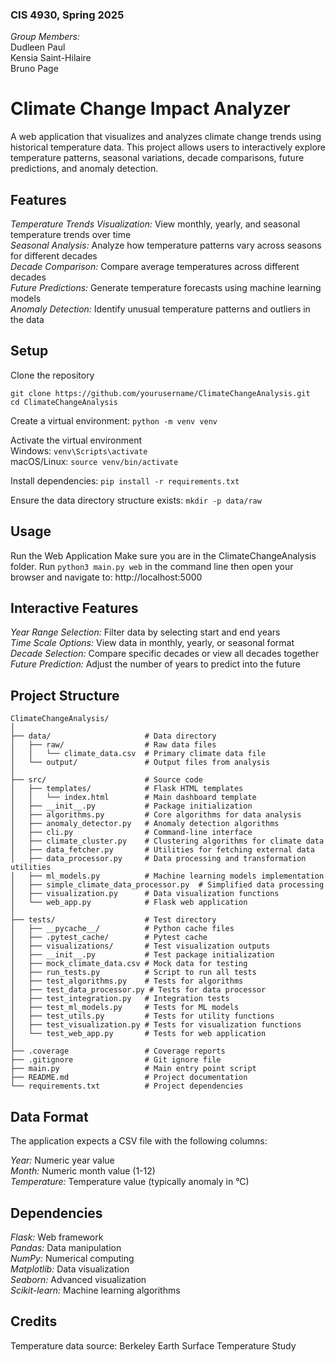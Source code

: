 ### CIS 4930, Spring 2025
*Group Members:*\
Dudleen Paul\
Kensia Saint-Hilaire\
Bruno Page

# Climate Change Impact Analyzer
A web application that visualizes and analyzes climate change trends using historical temperature data. This project allows users to interactively explore temperature patterns, seasonal variations, decade comparisons, future predictions, and anomaly detection.

## Features
*Temperature Trends Visualization:* View monthly, yearly, and seasonal temperature trends over time\
*Seasonal Analysis:* Analyze how temperature patterns vary across seasons for different decades\
*Decade Comparison:* Compare average temperatures across different decades\
*Future Predictions:* Generate temperature forecasts using machine learning models\
*Anomaly Detection:* Identify unusual temperature patterns and outliers in the data

## Setup

Clone the repository
```
git clone https://github.com/yourusername/ClimateChangeAnalysis.git
cd ClimateChangeAnalysis
```

Create a virtual environment:
```python -m venv venv```

Activate the virtual environment\
Windows: ```venv\Scripts\activate```\
macOS/Linux: ```source venv/bin/activate```

Install dependencies:
```pip install -r requirements.txt```

Ensure the data directory structure exists:
```mkdir -p data/raw```

## Usage
Run the Web Application
Make sure you are in the ClimateChangeAnalysis folder.
Run ```python3 main.py web``` in the command line
then open your browser and navigate to: http://localhost:5000


## Interactive Features
*Year Range Selection:* Filter data by selecting start and end years\
*Time Scale Options:* View data in monthly, yearly, or seasonal format\
*Decade Selection:* Compare specific decades or view all decades together\
*Future Prediction:* Adjust the number of years to predict into the future


## Project Structure
```
ClimateChangeAnalysis/
│
├── data/                     # Data directory
│   ├── raw/                  # Raw data files
│   │   └── climate_data.csv  # Primary climate data file
│   └── output/               # Output files from analysis
│
├── src/                      # Source code
│   ├── templates/            # Flask HTML templates
│   │   └── index.html        # Main dashboard template
│   ├── __init__.py           # Package initialization
│   ├── algorithms.py         # Core algorithms for data analysis
│   ├── anomaly_detector.py   # Anomaly detection algorithms
│   ├── cli.py                # Command-line interface
│   ├── climate_cluster.py    # Clustering algorithms for climate data
│   ├── data_fetcher.py       # Utilities for fetching external data
│   ├── data_processor.py     # Data processing and transformation utilities
│   ├── ml_models.py          # Machine learning models implementation
│   ├── simple_climate_data_processor.py  # Simplified data processing
│   ├── visualization.py      # Data visualization functions
│   └── web_app.py            # Flask web application
│
├── tests/                    # Test directory
│   ├── __pycache__/          # Python cache files
│   ├── .pytest_cache/        # Pytest cache
│   ├── visualizations/       # Test visualization outputs
│   ├── __init__.py           # Test package initialization
│   ├── mock_climate_data.csv # Mock data for testing
│   ├── run_tests.py          # Script to run all tests
│   ├── test_algorithms.py    # Tests for algorithms
│   ├── test_data_processor.py # Tests for data processor
│   ├── test_integration.py   # Integration tests
│   ├── test_ml_models.py     # Tests for ML models
│   ├── test_utils.py         # Tests for utility functions
│   ├── test_visualization.py # Tests for visualization functions
│   └── test_web_app.py       # Tests for web application
│
├── .coverage                 # Coverage reports
├── .gitignore                # Git ignore file
├── main.py                   # Main entry point script
├── README.md                 # Project documentation
└── requirements.txt          # Project dependencies
```

## Data Format
The application expects a CSV file with the following columns:

*Year:* Numeric year value\
*Month:* Numeric month value (1-12)\
*Temperature:* Temperature value (typically anomaly in °C)

## Dependencies

*Flask:* Web framework\
*Pandas:* Data manipulation\
*NumPy:* Numerical computing\
*Matplotlib:* Data visualization\
*Seaborn:* Advanced visualization\
*Scikit-learn:* Machine learning algorithms

## Credits
Temperature data source: Berkeley Earth Surface Temperature Study
